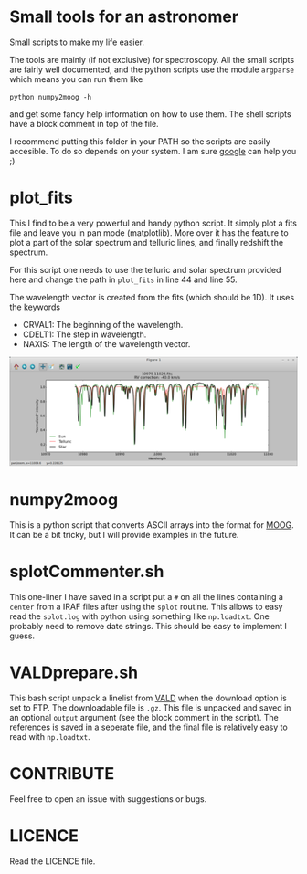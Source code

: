 Small tools for an astronomer
=============================

Small scripts to make my life easier.

The tools are mainly (if not exclusive) for spectroscopy. All the small scripts
are fairly well documented, and the python scripts use the module `argparse`
which means you can run them like

    python numpy2moog -h

and get some fancy help information on how to use them. The shell scripts have
a block comment in top of the file.

I recommend putting this folder in your PATH so the scripts are easily accesible. To do so depends on your system. I am sure [google](www.google.com) can help you ;)


plot_fits
=========
This I find to be a very powerful and handy python script. It simply plot a fits file and leave you in pan mode (matplotlib). More over it has the feature to plot a part of the solar spectrum and telluric lines, and finally redshift the spectrum.

For this script one needs to use the telluric and solar spectrum provided here and change the path in `plot_fits` in line 44 and line 55.

The wavelength vector is created from the fits (which should be 1D). It uses
the keywords
   - CRVAL1: The beginning of the wavelength.
   - CDELT1: The step in wavelength.
   - NAXIS: The length of the wavelength vector.

![Example](plot_fits.png)


numpy2moog
==========
This is a python script that converts ASCII arrays into the format for [MOOG](http://www.as.utexas.edu/~chris/moog.html]). It can be a bit tricky, but I will provide examples in the future.


splotCommenter.sh
=================
This one-liner I have saved in a script put a `#` on all the lines containing a `center` from a IRAF files after using the `splot` routine. This allows to easy read the `splot.log` with python using something like `np.loadtxt`. One probably need to remove date strings. This should be easy to implement I guess.


VALDprepare.sh
==============
This bash script unpack a linelist from [VALD](http://vald.astro.univie.ac.at/~vald3/php/vald.php) when the download option is set to FTP. The downloadable file is `.gz`. This file is unpacked and saved in an optional `output` argument (see the block comment in the script). The references is saved in a seperate file, and the final file is relatively easy to read with `np.loadtxt`.


CONTRIBUTE
==========
Feel free to open an issue with suggestions or bugs.


LICENCE
=======
Read the LICENCE file.
